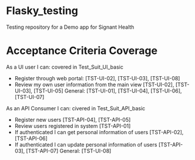 # Flasky_testing
Testing repository for a Demo app for Signant Health


# Acceptance Criteria Coverage
As a UI user I can: covered in Test_Suit_UI_basic
- Register through web portal: [TST-UI-02], [TST-UI-03], [TST-UI-08]
- Review my own user information from the main view [TST-UI-02], [TST-UI-03], [TST-UI-05]
General: [TST-UI-01], [TST-UI-04], [TST-UI-06], [TST-UI-07]

As an API Consumer I can: civered in Test_Suit_API_basic

- Register new users [TST-API-04], [TST-API-05]
- Review users registered in system [TST-API-01]
- If authenticated I can get personal information of users [TST-API-02], [TST-API-06]
- If authenticated I can update personal information of users [TST-API-03], [TST-API-07]
General: [TST-UI-08]